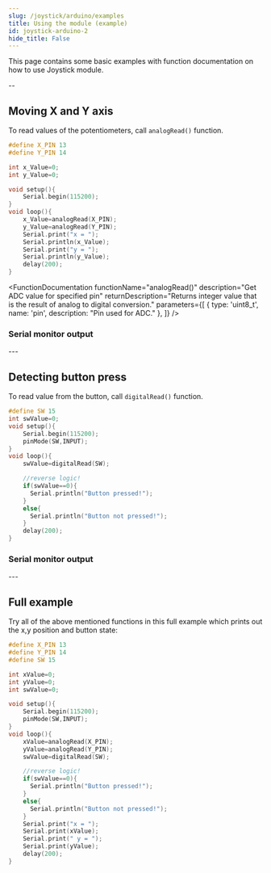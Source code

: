 ```yaml
---
slug: /joystick/arduino/examples 
title: Using the module (example)
id: joystick-arduino-2 
hide_title: False
---
```


This page contains some basic examples with function documentation on how to use Joystick module.

--

## Moving X and Y axis
To read values of the potentiometers, call `analogRead()` function.
```cpp
#define X_PIN 13
#define Y_PIN 14

int x_Value=0;
int y_Value=0;

void setup(){
    Serial.begin(115200);
}
void loop(){
    x_Value=analogRead(X_PIN);
    y_Value=analogRead(Y_PIN);
    Serial.print("x = ");
    Serial.println(x_Value);
    Serial.print("y = ");
    Serial.println(y_Value);
    delay(200);
}
```

<FunctionDocumentation
  functionName="analogRead()"
  description="Get ADC value for specified pin"
  returnDescription="Returns integer value that is the result of analog to digital conversion."
  parameters={[
    { type: 'uint8_t', name: 'pin', description: "Pin used for ADC." },
  ]}
/>

### Serial monitor output
<CenteredImage src="/img/joystick/joystick_serial_monitor_example1.jpg" alt="Output from Serial Monitor" caption="Output from Serial Monitor" width="400px" />
---

## Detecting button press
To read value from the button, call `digitalRead()` function.
```cpp
#define SW 15
int swValue=0;
void setup(){
    Serial.begin(115200);
    pinMode(SW,INPUT);
}
void loop(){
    swValue=digitalRead(SW);

    //reverse logic!
    if(swValue==0){
      Serial.println("Button pressed!");
    }
    else{
      Serial.println("Button not pressed!");
    }
    delay(200);
}
```
### Serial monitor output
<CenteredImage src="/img/joystick/joystick_serial_monitor_example2.jpg" alt="Output from Serial Monitor" caption="Output from Serial Monitor" width="400px" />
---

## Full example
Try all of the above mentioned functions in this full example which prints out the  x,y position and button state:

```cpp
#define X_PIN 13
#define Y_PIN 14
#define SW 15

int xValue=0;
int yValue=0;
int swValue=0;

void setup(){
    Serial.begin(115200);
    pinMode(SW,INPUT);
}
void loop(){
    xValue=analogRead(X_PIN);
    yValue=analogRead(Y_PIN);
    swValue=digitalRead(SW);

    //reverse logic!
    if(swValue==0){
      Serial.println("Button pressed!");
    }
    else{
      Serial.println("Button not pressed!");
    }
    Serial.print("x = ");
    Serial.print(xValue);
    Serial.print(" y = ");
    Serial.print(yValue);
    delay(200);
}
```